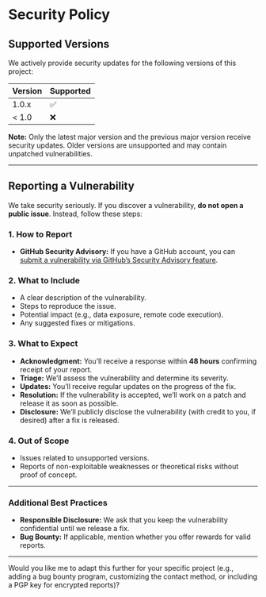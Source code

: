 
# Security Policy

## Supported Versions
We actively provide security updates for the following versions of this project:



| Version | Supported          |
| ------- | ------------------ |
| 1.0.x   | :white_check_mark: |
| < 1.0   | :x:                |

**Note:** Only the latest major version and the previous major version receive security updates. Older versions are unsupported and may contain unpatched vulnerabilities.

---

## Reporting a Vulnerability
We take security seriously. If you discover a vulnerability, **do not open a public issue**. Instead, follow these steps:

### **1. How to Report**
- **GitHub Security Advisory:** If you have a GitHub account, you can [submit a vulnerability via GitHub’s Security Advisory feature](https://docs.github.com/en/code-security/security-advisories/guidance-on-reporting-and-writing/privately-reporting-a-security-vulnerability).

### **2. What to Include**
- A clear description of the vulnerability.
- Steps to reproduce the issue.
- Potential impact (e.g., data exposure, remote code execution).
- Any suggested fixes or mitigations.

### **3. What to Expect**
- **Acknowledgment:** You’ll receive a response within **48 hours** confirming receipt of your report.
- **Triage:** We’ll assess the vulnerability and determine its severity.
- **Updates:** You’ll receive regular updates on the progress of the fix.
- **Resolution:** If the vulnerability is accepted, we’ll work on a patch and release it as soon as possible.
- **Disclosure:** We’ll publicly disclose the vulnerability (with credit to you, if desired) after a fix is released.

### **4. Out of Scope**
- Issues related to unsupported versions.
- Reports of non-exploitable weaknesses or theoretical risks without proof of concept.

---

### **Additional Best Practices**
- **Responsible Disclosure:** We ask that you keep the vulnerability confidential until we release a fix.
- **Bug Bounty:** If applicable, mention whether you offer rewards for valid reports.

---

Would you like me to adapt this further for your specific project (e.g., adding a bug bounty program, customizing the contact method, or including a PGP key for encrypted reports)?
